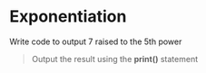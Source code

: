 # Exponentiation

Write code to output 7 raised to the 5th power

> Output the result using the **print()** statement
